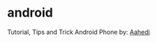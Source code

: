 # android
Tutorial, Tips and Trick Android Phone by: <a href="https://www.youtube.com/user/aahedi">Aahedi</a>
